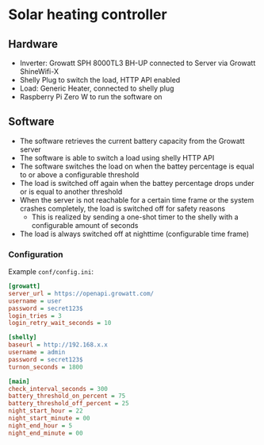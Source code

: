 # Solar heating controller

## Hardware

- Inverter: Growatt SPH 8000TL3 BH-UP connected to Server via Growatt ShineWifi-X
- Shelly Plug to switch the load, HTTP API enabled
- Load: Generic Heater, connected to shelly plug
- Raspberry Pi Zero W to run the software on
 
## Software

- The software retrieves the current battery capacity from the Growatt server
- The software is able to switch a load using shelly HTTP API
- The software switches the load on when the battey percentage is equal to or above a configurable threshold
- The load is switched off again when the battey percentage drops under or is equal to another threshold
- When the server is not reachable for a certain time frame or the system crashes completely, the load is switched off for safety reasons
  - This is realized by sending a one-shot timer to the shelly with a configurable amount of seconds
- The load is always switched off at nighttime (configurable time frame)

### Configuration

Example `conf/config.ini`:

```ini
[growatt]
server_url = https://openapi.growatt.com/
username = user
password = secret123$
login_tries = 3
login_retry_wait_seconds = 10

[shelly]
baseurl = http://192.168.x.x
username = admin
password = secret123$
turnon_seconds = 1800

[main]
check_interval_seconds = 300
battery_threshold_on_percent = 75
battery_threshold_off_percent = 25
night_start_hour = 22
night_start_minute = 00
night_end_hour = 5
night_end_minute = 00
```
